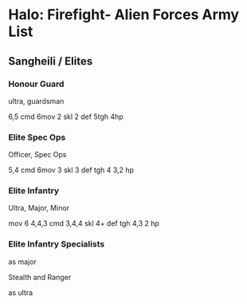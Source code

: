 # Halo: Firefight- Alien Forces Army List

## Sangheili / Elites

### Honour Guard

ultra, guardsman

6,5 cmd
6mov
2 skl
2 def
5tgh
4hp

### Elite Spec Ops

Officer, Spec Ops

5,4 cmd
6mov
3 skl
3 def
tgh 4
3,2 hp

### Elite Infantry 

Ultra, Major, Minor

mov 6
4,4,3 cmd
3,4,4 skl
4+ def
tgh 4,3
2 hp


### Elite Infantry Specialists

as major

Stealth and Ranger

as ultra